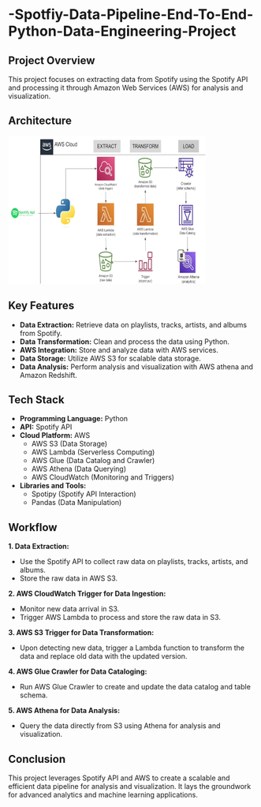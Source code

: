 # -Spotfiy-Data-Pipeline-End-To-End-Python-Data-Engineering-Project
## Project Overview
This project focuses on extracting data from Spotify using the Spotify API and processing it through Amazon Web Services (AWS) for analysis and visualization.
## Architecture

<img src="https://github.com/Bhargav-data-driven/-Spotfiy-Data-Pipeline-End-To-End-Python-Data-Engineering-Project/blob/main/spotify.jpg" alt="Data Architecture" width="400" height="300">


## Key Features
- **Data Extraction:** Retrieve data on playlists, tracks, artists, and albums from Spotify.
- **Data Transformation:** Clean and process the data using Python.
- **AWS Integration:** Store and analyze data with AWS services.
- **Data Storage:** Utilize AWS S3 for scalable data storage.
- **Data Analysis:** Perform analysis and visualization with AWS athena and Amazon Redshift.

## Tech Stack

- **Programming Language:** Python
- **API:** Spotify API
- **Cloud Platform:** AWS
  - AWS S3 (Data Storage)
  - AWS Lambda (Serverless Computing)
  - AWS Glue (Data Catalog and Crawler)
  - AWS Athena (Data Querying)
  - AWS CloudWatch (Monitoring and Triggers)
- **Libraries and Tools:**
  - Spotipy (Spotify API Interaction)
  - Pandas (Data Manipulation)
 
## Workflow

**1. Data Extraction:**
   - Use the Spotify API to collect raw data on playlists, tracks, artists, and albums.
   - Store the raw data in AWS S3.

**2. AWS CloudWatch Trigger for Data Ingestion:**
  - Monitor new data arrival in S3.
  - Trigger AWS Lambda to process and store the raw data in S3.

**3. AWS S3 Trigger for Data Transformation:**
  - Upon detecting new data, trigger a Lambda function to transform the data and replace old data with the updated version.

**4. AWS Glue Crawler for Data Cataloging:**
  - Run AWS Glue Crawler to create and update the data catalog and table schema.

**5. AWS Athena for Data Analysis:**
  - Query the data directly from S3 using Athena for analysis and visualization.

## Conclusion

This project leverages Spotify API and AWS to create a scalable and efficient data pipeline for analysis and visualization. It lays the groundwork for advanced analytics and machine learning applications.




